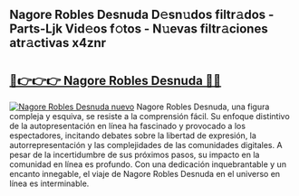 ## Nagore Robles Desnuda D𝚎sn𝚞dos filtr𝚊dos - Parts-Ljk Vid𝚎os f𝚘tos - N𝚞evas filtr𝚊ciones atr𝚊ctivas x4znr

# <h2><a href="http://mbbzz26.tromn.icu/?c=Nagore+Robles+Desnuda">🔗👉👉👉 Nagore Robles Desnuda 🔗🔗</a></h2>

[![Nagore Robles Desnuda nuevo](https://i.imgur.com/pEAQMta.gif)](http://mbbzz26.tromn.icu/?c=Nagore+Robles+Desnuda)
Nagore Robles Desnuda, una figura compleja y esquiva, se resiste a la comprensión fácil. Su enfoque distintivo de la autopresentación en línea ha fascinado y provocado a los espectadores, incitando debates sobre la libertad de expresión, la autorrepresentación y las complejidades de las comunidades digitales. A pesar de la incertidumbre de sus próximos pasos, su impacto en la comunidad en línea es profundo. Con una dedicación inquebrantable y un encanto innegable, el viaje de Nagore Robles Desnuda en el universo en línea es interminable.
